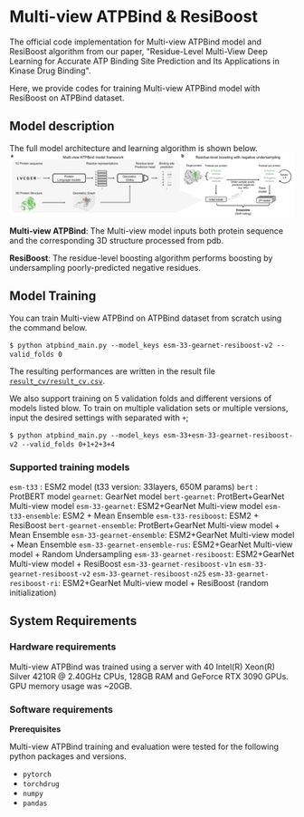 # Multi-view ATPBind & ResiBoost
The official code implementation for Multi-view ATPBind model and ResiBoost algorithm from our paper, "Residue-Level Multi-View Deep Learning for Accurate ATP Binding Site Prediction and Its Applications in Kinase Drug Binding".

Here, we provide codes for training Multi-view ATPBind model with ResiBoost on ATPBind dataset.

## Model description

The full model architecture and learning algorithm is shown below.
![model1](model_overview.png)

**Multi-view ATPBind**: The Multi-view model inputs both protein sequence and the corresponding 3D structure processed from pdb.

**ResiBoost**: The residue-level boosting algorithm performs boosting by undersampling poorly-predicted negative residues.

## Model Training

You can train Multi-view ATPBind on ATPBind dataset from scratch using the command below.
```
$ python atpbind_main.py --model_keys esm-33-gearnet-resiboost-v2 --valid_folds 0
```
The resulting performances are written in the result file [`result_cv/result_cv.csv`](result_cv/result_cv.csv).

We also support training on 5 validation folds and different versions of models listed blow.
To train on multiple validation sets or multiple versions, input the desired settings with separated with `+`;
```
$ python atpbind_main.py --model_keys esm-33+esm-33-gearnet-resiboost-v2 --valid_folds 0+1+2+3+4
```

### Supported training models

`esm-t33` : ESM2 model (t33 version: 33layers, 650M params)
`bert` : ProtBERT model
`gearnet`: GearNet model
`bert-gearnet`: ProtBert+GearNet Multi-view model
`esm-33-gearnet`: ESM2+GearNet Multi-view model
`esm-t33-ensemble`: ESM2 + Mean Ensemble
`esm-t33-resiboost`: ESM2 + ResiBoost
`bert-gearnet-ensemble`: ProtBert+GearNet Multi-view model + Mean Ensemble
`esm-33-gearnet-ensemble`: ESM2+GearNet Multi-view model + Mean Ensemble
`esm-33-gearnet-ensemble-rus`: ESM2+GearNet Multi-view model + Random Undersampling
`esm-33-gearnet-resiboost`: ESM2+GearNet Multi-view model + ResiBoost
`esm-33-gearnet-resiboost-v1n`
`esm-33-gearnet-resiboost-v2`
`esm-33-gearnet-resiboost-n25`
`esm-33-gearnet-resiboost-ri`: ESM2+GearNet Multi-view model + ResiBoost (random initialization)


## System Requirements
### Hardware requirements
Multi-view ATPBind was trained using a server with 40 Intel(R) Xeon(R) Silver 4210R @ 2.40GHz CPUs, 128GB RAM and GeForce RTX 3090 GPUs.
GPU memory usage was ~20GB.

### Software requirements

**Prerequisites**

Multi-view ATPBind training and evaluation were tested for the following python packages and versions.

  - `pytorch`
  - `torchdrug`
  - `numpy`
  - `pandas`
